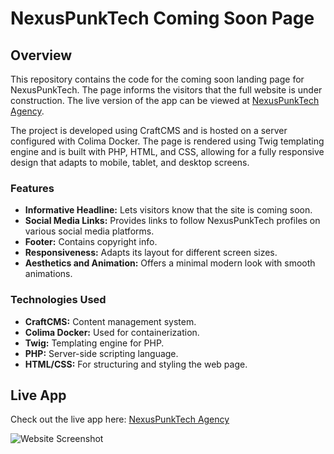 # NexusPunkTech Coming Soon Page

## Overview
This repository contains the code for the coming soon landing page for NexusPunkTech. The page informs the visitors that the full website is under construction. The live version of the app can be viewed at [NexusPunkTech Agency](https://nexuspunktech.agency).

The project is developed using CraftCMS and is hosted on a server configured with Colima Docker. The page is rendered using Twig templating engine and is built with PHP, HTML, and CSS, allowing for a fully responsive design that adapts to mobile, tablet, and desktop screens.


### Features
- **Informative Headline:** Lets visitors know that the site is coming soon.
- **Social Media Links:** Provides links to follow NexusPunkTech profiles on various social media platforms.
- **Footer:** Contains copyright info.
- **Responsiveness:** Adapts its layout for different screen sizes.
- **Aesthetics and Animation:** Offers a minimal modern look with smooth animations.

### Technologies Used
- **CraftCMS:** Content management system.
- **Colima Docker:** Used for containerization.
- **Twig:** Templating engine for PHP.
- **PHP:** Server-side scripting language.
- **HTML/CSS:** For structuring and styling the web page.

## Live App
Check out the live app here: [NexusPunkTech Agency](https://nexuspunktech.agency)


![Website Screenshot](./assets/screenshot.png)



